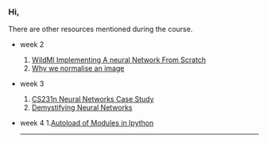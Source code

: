### Hi, 

There are other resources mentioned during the course.

- week 2 
    1. [WildMl Implementing A neural Network From Scratch](http://www.wildml.com/201509implementing-a-neural-network-from-scratch/)
    1. [Why we normalise an image](https://stats.stackexchange.com/questions/211436/why-normalize-images-by-subtracting-datasets-image-mean-instead-of-the-current)

- week 3 
    1. [CS231n Neural Networks Case Study](http://cs231n.github.io/neural-networks-case-study/)
    1. [Demystifying Neural Networks](http://scs.ryerson.ca/~aharley/neural-networks/)

- week 4
  1.[Autoload of Modules in Ipython](https://stackoverflow.com/questions/1907993/autoreload-of-modules-in-ipython)

  ***
